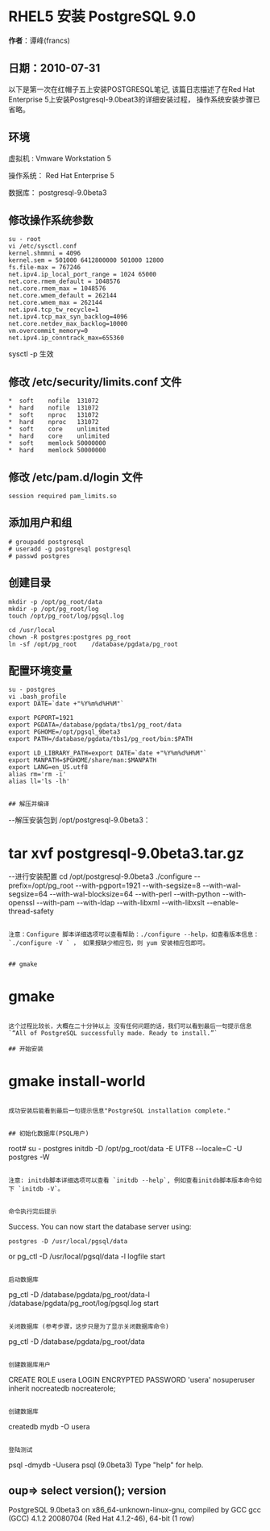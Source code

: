 ﻿RHEL5 安装 PostgreSQL 9.0 
====================

**作者**：谭峰(francs) 

**日期**：2010-07-31
-------------------

 以下是第一次在红帽子五上安装POSTGRESQL笔记, 该篇日志描述了在Red Hat Enterprise 5上安装Postgresql-9.0beat3的详细安装过程， 操作系统安装步骤已省略。

## 环境
虚拟机 :   Vmware Workstation 5

操作系统： Red Hat Enterprise 5

数据库：   postgresql-9.0beta3


## 修改操作系统参数
```
su - root
vi /etc/sysctl.conf
kernel.shmmni = 4096
kernel.sem = 501000 6412800000 501000 12800
fs.file-max = 767246
net.ipv4.ip_local_port_range = 1024 65000
net.core.rmem_default = 1048576
net.core.rmem_max = 1048576
net.core.wmem_default = 262144
net.core.wmem_max = 262144
net.ipv4.tcp_tw_recycle=1 
net.ipv4.tcp_max_syn_backlog=4096 
net.core.netdev_max_backlog=10000
vm.overcommit_memory=0
net.ipv4.ip_conntrack_max=655360
```
sysctl -p 生效

## 修改 /etc/security/limits.conf 文件

```
*  soft    nofile  131072
*  hard    nofile  131072
*  soft    nproc   131072
*  hard    nproc   131072
*  soft    core    unlimited
*  hard    core    unlimited
*  soft    memlock 50000000
*  hard    memlock 50000000
```

## 修改  /etc/pam.d/login 文件

``` 
session required pam_limits.so
```

## 添加用户和组

```
# groupadd postgresql
# useradd -g postgresql postgresql
# passwd postgres
```
## 创建目录 

```
mkdir -p /opt/pg_root/data
mkdir -p /opt/pg_root/log
touch /opt/pg_root/log/pgsql.log

cd /usr/local
chown -R postgres:postgres pg_root 
ln -sf /opt/pg_root    /database/pgdata/pg_root
```

## 配置环境变量

```
su - postgres
vi .bash_profile
export DATE=`date +"%Y%m%d%H%M"`

export PGPORT=1921
export PGDATA=/database/pgdata/tbs1/pg_root/data
export PGHOME=/opt/pgsql_9beta3
export PATH=/database/pgdata/tbs1/pg_root/bin:$PATH

export LD_LIBRARY_PATH=export DATE=`date +"%Y%m%d%H%M"`
export MANPATH=$PGHOME/share/man:$MANPATH
export LANG=en_US.utf8
alias rm='rm -i'
alias ll='ls -lh'
```

```

## 解压并编译

```
--解压安装包到 /opt/postgresql-9.0beta3：
# tar xvf postgresql-9.0beta3.tar.gz

--进行安装配置
cd /opt/postgresql-9.0beta3
./configure --prefix=/opt/pg_root --with-pgport=1921 --with-segsize=8 --with-wal-segsize=64 --with-wal-blocksize=64 --with-perl --with-python --with-openssl --with-pam --with-ldap --with-libxml --with-libxslt --enable-thread-safety
```

注意：Configure 脚本详细选项可以查看帮助：./configure --help，如查看版本信息：`./configure -V ` ， 如果报缺少相应包，则 yum 安装相应包即可。


## gmake

```
# gmake
```

这个过程比较长，大概在二十分钟以上 没有任何问题的话，我们可以看到最后一句提示信息
`“All of PostgreSQL successfully made. Ready to install.”`

## 开始安装

```
# gmake install-world
```

成功安装后能看到最后一句提示信息"PostgreSQL installation complete."


## 初始化数据库(PSQL用户)

```
root# su - postgres
initdb -D /opt/pg_root/data  -E UTF8 --locale=C -U postgres -W
```

注意: initdb脚本详细选项可以查看 `initdb --help`, 例如查看initdb脚本版本命令如下 `initdb -V`。


命令执行完后提示

```
Success. You can now start the database server using:

    postgres -D /usr/local/pgsql/data
or
    pg_ctl -D /usr/local/pgsql/data -l logfile start
```
    
启动数据库
```
pg_ctl -D /database/pgdata/pg_root/data-l /database/pgdata/pg_root/log/pgsql.log start
```

关闭数据库 (参考步骤，这步只是为了显示关闭数据库命令)

```
pg_ctl  -D /database/pgdata/pg_root/data
```

创建数据库用户
```
CREATE ROLE usera LOGIN
  ENCRYPTED PASSWORD 'usera'
   nosuperuser inherit nocreatedb nocreaterole;
```

创建数据库
```
createdb  mydb -O usera
```
 
登陆测试
```
psql -dmydb -Uusera
psql (9.0beta3)
Type "help" for help.

oup=> select version();
                                                       version                                                        
----------------------------------------------------------------------------------------------------------------------
 PostgreSQL 9.0beta3 on x86_64-unknown-linux-gnu, compiled by GCC gcc (GCC) 4.1.2 20080704 (Red Hat 4.1.2-46), 64-bit
(1 row)
```
